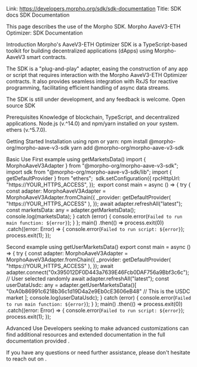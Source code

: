 Link: https://developers.morpho.org/sdk/sdk-documentation
Title: SDK docs
SDK Documentation

This page describes the use of the Morpho SDK.
Morpho AaveV3-ETH Optimizer: SDK Documentation

Introduction
Morpho's AaveV3-ETH Optimizer SDK is a TypeScript-based toolkit for building decentralized applications (dApps) using Morpho-AaveV3 smart contracts.

The SDK is a "plug-and-play" adapter, easing the construction of any app or script that requires interaction with the Morpho AaveV3-ETH Optimizer contracts. It also provides seamless integration with RxJS for reactive programming, facilitating efficient handling of async data streams.

The SDK is still under development, and any feedback is welcome.
Open source SDK

Prerequisites
Knowledge of blockchain, TypeScript, and decentralized applications.
Node.js (v.^14.0) and npm/yarn installed on your system.
ethers (v.^5.7.0).

Getting Started
Installation
using npm or yarn:
npm install @morpho-org/morpho-aave-v3-sdk
yarn add @morpho-org/morpho-aave-v3-sdk

Basic Use
First example using getMarketsData()
import { MorphoAaveV3Adapter } from "@morpho-org/morpho-aave-v3-sdk";
import sdk from "@morpho-org/morpho-aave-v3-sdk/lib";
import { getDefaultProvider } from "ethers";
​
sdk.setConfiguration({
rpcHttpUrl:
"https://YOUR_HTTPS_ACCESS",
});
​
export const main = async () => {
try {
const adapter: MorphoAaveV3Adapter = MorphoAaveV3Adapter.fromChain({
\_provider: getDefaultProvider(
"https://YOUR_HTTPS_ACCESS"
),
});
await adapter.refreshAll("latest");
const marketsData: any = adapter.getMarketsData();
console.log(marketsData);
} catch (error) {
console.error(`Failed to run main function: ${error}`);
}
};
​
main()
.then(() => process.exit(0))
.catch((error: Error) => {
console.error(`Failed to run script: ${error}`);
process.exit(1);
});

Second example using getUserMarketsData()
export const main = async () => {
try {
const adapter: MorphoAaveV3Adapter = MorphoAaveV3Adapter.fromChain({
\_provider: getDefaultProvider(
"https://YOUR_HTTPS_ACCESS"
),
});
await adapter.connect("0x395012DF0D443a7639E46Fcb0DAF756a9Bbf3c6c"); // User selected randomly
await adapter.refreshAll("latest");
const userDataUsdc: any =
adapter.getUserMarketsData()[
"0xA0b86991c6218b36c1d19D4a2e9Eb0cE3606eB48" // This is the USDC market
];
console.log(userDataUsdc);
} catch (error) {
console.error(`Failed to run main function: ${error}`);
}
};
​
main()
.then(() => process.exit(0))
.catch((error: Error) => {
console.error(`Failed to run script: ${error}`);
process.exit(1);
});

Advanced Use
Developers seeking to make advanced customizations can find additional resources and extended documentation in the full documentation provided .

If you have any questions or need further assistance, please don't hesitate to reach out on .
